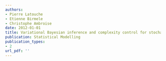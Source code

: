 ```yaml
---
authors: 
- Pierre Latouche
- Etienne Birmele
- Christophe Ambroise
date: 2012-01-01
title: Variational Bayesian inference and complexity control for stochastic block models
publication: Statistical Modelling
publication_types:
- 2
url_pdf: ''
---
```

